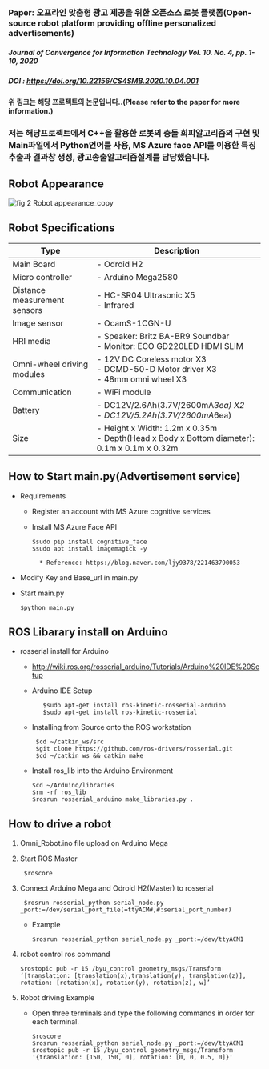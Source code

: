 ### Paper: 오프라인 맞춤형 광고 제공을 위한 오픈소스 로봇 플랫폼(Open-source robot platform providing offline personalized advertisements)
##### Journal of Convergence for Information Technology Vol. 10. No. 4, pp. 1-10, 2020
##### DOI : https://doi.org/10.22156/CS4SMB.2020.10.04.001
#### 위 링크는 해당 프로젝트의 논문입니다..(Please refer to the paper for more information.)

### 저는 해당프로젝트에서 C++을 활용한 로봇의 충돌 회피알고리즘의 구현 및 Main파일에서 Python언어를 사용, MS Azure face API를 이용한 특징추출과 결과창 생성, 광고송출알고리즘설계를 담당했습니다.

## Robot Appearance
![fig 2 Robot appearance_copy](https://user-images.githubusercontent.com/62131182/76616839-482af380-6568-11ea-9436-bbef9b91e156.jpg)

## Robot Specifications
|  <center>Type</center>  |  <center>Description</center>  |
|--------|---------|
|Main Board |- Odroid H2 |
| Micro controller|- Arduino Mega2580|
|Distance measurement sensors|- HC-SR04 Ultrasonic X5 <br> - Infrared |
|Image sensor|- OcamS-1CGN-U|
|HRI media|- Speaker: Britz BA-BR9 Soundbar <br>  - Monitor: ECO GD220LED HDMI SLIM|
|Omni-wheel driving modules|- 12V DC Coreless motor X3 <br> - DCMD-50-D Motor driver X3 <br> - 48mm omni wheel X3 |
|Communication|- WiFi module|
|Battery|- DC12V/2.6Ah(3.7V/2600mA*3ea) X2 <br> - DC12V/5.2Ah(3.7V/2600mA*6ea)|
|Size| - Height x Width: 1.2m x 0.35m <br> - Depth(Head x Body x Bottom diameter): 0.1m x 0.1m x 0.32m|


## How to Start main.py(Advertisement service) 
* Requirements
    * Register an account with MS Azure cognitive services 
    * Install MS Azure Face API
          
          $sudo pip install cognitive_face
          $sudo apt install imagemagick -y
            
            * Reference: https://blog.naver.com/ljy9378/221463790053
 * Modify Key and Base_url in main.py
 * Start main.py
       
       $python main.py
      
## ROS Libarary install on Arduino
* rosserial install for Arduino
   * http://wiki.ros.org/rosserial_arduino/Tutorials/Arduino%20IDE%20Setup
   * Arduino IDE Setup
            
            $sudo apt-get install ros-kinetic-rosserial-arduino
            $sudo apt-get install ros-kinetic-rosserial
    
   * Installing from Source onto the ROS workstation

          $cd ~/catkin_ws/src
          $git clone https://github.com/ros-drivers/rosserial.git
          $cd ~/catkin_ws && catkin_make
    
   * Install ros_lib into the Arduino Environment
    
         $cd ~/Arduino/libraries
         $rm -rf ros_lib
         $rosrun rosserial_arduino make_libraries.py .

## How to drive a robot

1. Omni_Robot.ino file upload on Arduino Mega

2. Start ROS Master
 
        $roscore

3. Connect Arduino Mega and Odroid H2(Master) to rosserial
   
        $rosrun rosserial_python serial_node.py _port:=/dev/serial_port_file(=ttyACM#,#:serial_port_number)
   * Example 
       
         $rosrun rosserial_python serial_node.py _port:=/dev/ttyACM1

3. robot control ros command

       $rostopic pub -r 15 /byu_control geometry_msgs/Transform ‘[translation: [translation(x),translation(y), translation(z)], rotation: [rotation(x), rotation(y), rotation(z), w]’

4. Robot driving Example
    * Open three terminals and type the following commands in order for each terminal.
        
          $roscore
          $rosrun rosserial_python serial_node.py _port:=/dev/ttyACM1
          $rostopic pub -r 15 /byu_control geometry_msgs/Transform '{translation: [150, 150, 0], rotation: [0, 0, 0.5, 0]}'
